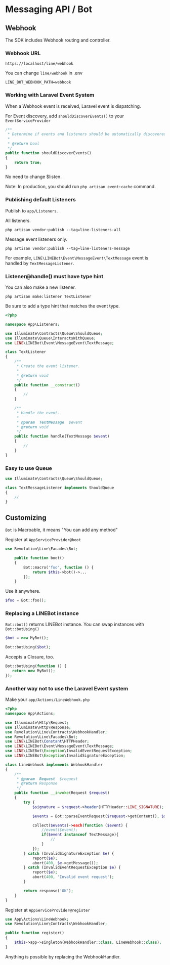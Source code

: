 # Messaging API / Bot

## Webhook

The SDK includes Webhook routing and controller.

### Webhook URL
`https://localhost/line/webhook`

You can change `line/webhook` in .env

```
LINE_BOT_WEBHOOK_PATH=webhook
```

### Working with Laravel Event System
When a Webhook event is received, Laravel event is dispatching.

For Event discovery, add `shouldDiscoverEvents()` to your `EventServiceProvider`
```php
/**
 * Determine if events and listeners should be automatically discovered.
 *
 * @return bool
 */
public function shouldDiscoverEvents()
{
    return true;
}
```
No need to change $listen.

Note: In production, you should run `php artisan event:cache` command.

### Publishing default Listeners
Publish to `app/Listeners`.

All listeners.
```
php artisan vendor:publish --tag=line-listeners-all
```
Message event listeners only.
```
php artisan vendor:publish --tag=line-listeners-message
```

For example, `LINE\LINEBot\Event\MessageEvent\TextMessage` event is handled by `TextMessageListener`.

### Listener@handle() must have type hint
You can also make a new listener.

```
php artisan make:listener TextListener
```

Be sure to add a type hint that matches the event type.

```php
<?php

namespace App\Listeners;

use Illuminate\Contracts\Queue\ShouldQueue;
use Illuminate\Queue\InteractsWithQueue;
use LINE\LINEBot\Event\MessageEvent\TextMessage;

class TextListener
{
    /**
     * Create the event listener.
     *
     * @return void
     */
    public function __construct()
    {
        //
    }

    /**
     * Handle the event.
     *
     * @param  TextMessage  $event
     * @return void
     */
    public function handle(TextMessage $event)
    {
        //
    }
}
```

### Easy to use Queue

```php
use Illuminate\Contracts\Queue\ShouldQueue;

class TextMessageListener implements ShouldQueue
{
    //
}
```

## Customizing
`Bot` is Macroable, it means "You can add any method"

Register at `AppServiceProvider@boot`
```php
use Revolution\Line\Facades\Bot;

    public function boot()
    {
        Bot::macro('foo', function () {
            return $this->bot()->...
        });
    }
```
Use it anywhere.
```php
$foo = Bot::foo();
```

### Replacing a LINEBot instance
`Bot::bot()` returns LINEBot instance. You can swap instances with `Bot::botUsing()`

```php
$bot = new MyBot();

Bot::botUsing($bot);
```
Accepts a Closure, too.
```php
Bot::botUsing(function () {
   return new MyBot();
});
```

### Another way not to use the Laravel Event system

Make your `app/Actions/LineWebhook.php`

```php
<?php
namespace App\Actions;

use Illuminate\Http\Request;
use Illuminate\Http\Response;
use Revolution\Line\Contracts\WebhookHandler;
use Revolution\Line\Facades\Bot;
use LINE\LINEBot\Constant\HTTPHeader;
use LINE\LINEBot\Event\MessageEvent\TextMessage;
use LINE\LINEBot\Exception\InvalidEventRequestException;
use LINE\LINEBot\Exception\InvalidSignatureException;

class LineWebhook implements WebhookHandler
{
    /**
     * @param  Request  $request
     * @return Response
     */
    public function __invoke(Request $request)
    {
        try {
            $signature = $request->header(HTTPHeader::LINE_SIGNATURE);

            $events = Bot::parseEventRequest($request->getContent(), $signature);

            collect($events)->each(function ($event) {
                //event($event);
                if($event instanceof TextMessage){
                    //
                }
            });
        } catch (InvalidSignatureException $e) {
            report($e);
            abort(400, $e->getMessage());
        } catch (InvalidEventRequestException $e) {
            report($e);
            abort(400, 'Invalid event request');
        }

        return response('OK');
    }
}
```

Register at `AppServiceProvider@register`
```php
use App\Actions\LineWebhook;
use Revolution\Line\Contracts\WebhookHandler;

public function register()
{
    $this->app->singleton(WebhookHandler::class, LineWebhook::class);
}
```

Anything is possible by replacing the WebhookHandler.
